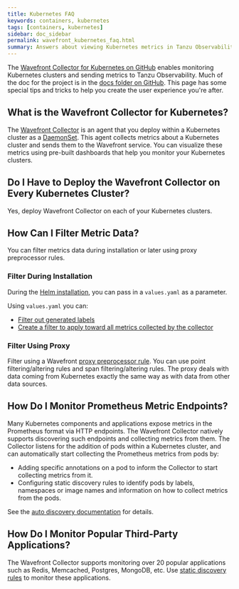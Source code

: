 ```yaml
---
title: Kubernetes FAQ
keywords: containers, kubernetes
tags: [containers, kubernetes]
sidebar: doc_sidebar
permalink: wavefront_kubernetes_faq.html
summary: Answers about viewing Kubernetes metrics in Tanzu Observability by Wavefront.
---
```


The [Wavefront Collector for Kubernetes on GitHub](https://github.com/wavefrontHQ/wavefront-collector-for-kubernetes) enables monitoring Kubernetes clusters and sending metrics to Tanzu Observability. Much of the doc for the project is in the [docs folder on GitHub](https://github.com/wavefrontHQ/wavefront-collector-for-kubernetes/tree/main/docs). This page has some special tips and tricks to help you create the user experience you're after.

<!--- Consider including Improve Display Speed with Sampling Option here --->

## What is the Wavefront Collector for Kubernetes?

The [Wavefront Collector](https://github.com/wavefrontHQ/wavefront-collector-for-kubernetes) is an agent that you deploy within a Kubernetes cluster as a [DaemonSet](https://kubernetes.io/docs/concepts/workloads/controllers/daemonset/). This agent collects metrics about a Kubernetes cluster and sends them to the Wavefront service. You can visualize these metrics using pre-built dashboards that help you monitor your Kubernetes clusters.

## Do I Have to Deploy the Wavefront Collector on Every Kubernetes Cluster?

Yes, deploy Wavefront Collector on each of your Kubernetes clusters.

## How Can I Filter Metric Data?

You can filter metrics data during installation or later using proxy preprocessor rules.

### Filter During Installation

During the [Helm installation](https://github.com/wavefrontHQ/helm/tree/master/wavefront), you can pass in a `values.yaml` as a parameter.

Using `values.yaml` you can:
* [Filter out generated labels](https://github.com/wavefrontHQ/helm/blob/0bbf6a0e46e6e884c0b3c44b9c7d51f4b9392b20/wavefront/values.yaml#L105)
* [Create a filter to apply toward all metrics collected by the collector](https://github.com/wavefrontHQ/helm/blob/0bbf6a0e46e6e884c0b3c44b9c7d51f4b9392b20/wavefront/values.yaml#L86)

### Filter Using Proxy

Filter using a Wavefront [proxy preprocessor rule](proxies_preprocessor_rules.html). You can use point filtering/altering rules and span filtering/altering rules. The proxy deals with data coming from Kubernetes exactly the same way as with data from other data sources. 

## How Do I Monitor Prometheus Metric Endpoints?

Many Kubernetes components and applications expose metrics in the Prometheus format via HTTP endpoints. The Wavefront Collector natively supports discovering such endpoints and collecting metrics from them. The Collector listens for the addition of pods within a Kubernetes cluster, and can automatically start collecting the Prometheus metrics from pods by:

* Adding specific annotations on a pod to inform the Collector to start collecting metrics from it.
* Configuring static discovery rules to identify pods by labels, namespaces or image names and information on how to collect metrics from the pods.

See the [auto discovery documentation](https://github.com/wavefrontHQ/wavefront-collector-for-kubernetes/blob/main/docs/discovery.md) for details.

## How Do I Monitor Popular Third-Party Applications?

The Wavefront Collector supports monitoring over 20 popular applications such as Redis, Memcached, Postgres, MongoDB, etc. Use [static discovery rules](https://github.com/wavefrontHQ/wavefront-collector-for-kubernetes/blob/main/docs/discovery.md#rule-based-discovery) to monitor these applications.
